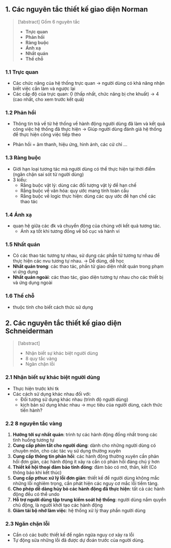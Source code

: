 ## 1. Các nguyên tắc thiết kế giao diện Norman
> [!abstract] Gồm 6 nguyên tắc
> * **Trực quan**
> * **Phản hồi**
> * **Ràng buộc**
> * **Ánh xạ**
> * **Nhất quán**
> * **Thế chỗ**

### 1.1 Trực quan
* Các chức năng của hệ thống trực quan -> người dùng có khả năng nhận biết việc cần làm và ngược lại
* Các cấp độ của trực quan: 0 (thấp nhất, chức năng bị che khuất) -> 4 (cao nhất, cho xem trước kết quả)

### 1.2 Phản hồi
* Thông tin trả về từ hệ thống về hành động người dùng đã làm và  kết quả công việc hệ thống đã thực hiện
-> Giúp người dùng đánh giá hệ thống để thực hiện công việc tiếp theo

* Phản hồi = âm thanh, hiệu ứng, hình ảnh, các cử chỉ ...

### 1.3 Ràng buộc
* Giới hạn loại tương tác mà người dùng có thể thực hiện tại thời điểm (ngăn chặn sai sót từ người dùng)
* 3 kiểu:
	* Rằng buộc vật lý: dùng các đối tượng vật lý để hạn chế
	* Rằng buộc về văn hóa: quy ước mang tính toàn cầu
	* Rằng buộc về logic thực hiện: dùng các quy ước để hạn chế các thao tác

### 1.4 Ánh xạ
* quan hệ giữa các đk và chuyển động của chúng với kết quả tương tác.
	* Ánh xạ tốt khi tương đồng về bố cục và hành vi

### 1.5 Nhất quán
* Có các thao tác tương tự nhau, sử dụng các phần tử tương tự nhau để thực hiện các nvu tương tự nhau.
-> Dễ dùng, dễ học
* **Nhất quán trong**: các thao tác, phần tử giao diện nhất quán trong phạm vi ứng dụng
* **Nhất quán ngoài**: các thao tác, giao diện tương tự nhau cho các thiết bị và ứng dụng ngoài

### 1.6 Thế chỗ
* thuộc tính cho biết cách thức sử dụng

## 2. Các nguyên tắc thiết kế giao diện Schneiderman
> [!abstract] 
> * Nhận biết sự khác biệt người dùng
> * 8 quy tắc vàng
> * Ngăn chặn lỗi

### 2.1 Nhận biết sự khác biệt người dùng
* Thực hiện trước khi tk
* Các cách sử dụng khác nhau đối với:
	* Đối tượng sử dụng khác nhau (trình độ người dùng)
	* kịch bản sử dụng khác nhau
-> mục tiêu của người dùng,  cách thức tiến hành?

### 2.2 8 nguyên tắc vàng
1. **Hướng tới sự nhất quán**: trình tự các hành động đồng nhất trong các tình huống tương tự
2. **Cung cấp phím tắt cho người dùng**: dành cho những người dùng có chuyên môn, cho các tác vụ sử dụng thường xuyên
3. **Cung cấp thông tin phản hồi**: các hành động thường xuyên cần phản hồi đơn giản, các hành động ít xảy ra cần có phản hồi đáng chú ý hơn
4. **Thiết kế hội thoại đảm bảo tính đóng**: đảm bảo có mở, thân, kết (Có thông báo khi kết thúc)
5. **Cung cấp pthuc xử lý lỗi đơn giản**: thiết kế để người dùng không mắc những lỗi nghiêm trọng, cần phát hiện các nguy cơ mắc lỗi tiềm tàng.
6. **Cho phép dễ dàng hủy bỏ các hành động đã thực hiện**: tất cả các hành động đều có thể undo
7. **Hỗ trợ người dùng tập trung kiểm soát hệ thống**: người dùng nắm quyền chủ động, là người khởi tạo các hành động
8. **Giảm tải bộ nhớ làm việc**: hệ thống xử lý thay phần người dùng

### 2.3 Ngăn chặn lỗi
* Cần có các bước thiết kế để ngăn ngừa nguy cơ xảy ra lỗi
* Tự động sửa những lỗi đã được dự đoán trước của người dùng.